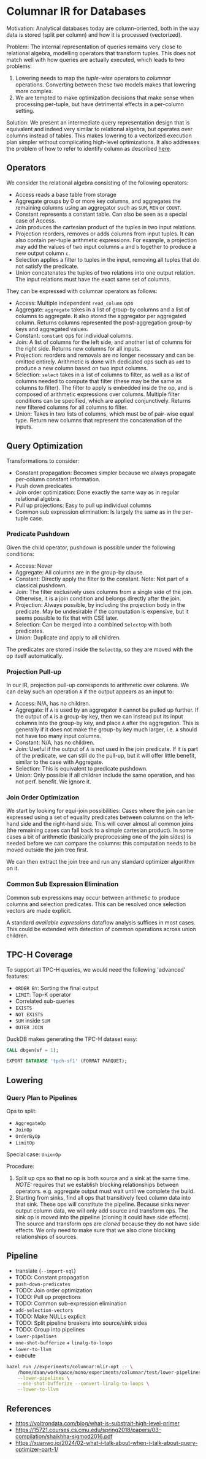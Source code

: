 # Columnar IR for Databases
Motivation: Analytical databases today are column-oriented, both in the way data is stored (split per column) and how it is processed (vectorized).

Problem: The internal representation of queries remains very close to relational algebra, modelling operators that transform tuples. This does not match well with how queries are actually executed, which leads to two problems:
1. Lowering needs to map the _tuple-wise_ operators to _columnar_ operations.
   Converting between these two models makes that lowering more complex.
2. We are tempted to make optimization decisions that make sense when processing per-tuple, but have detrimental effects in a per-column setting.

Solution: We present an intermediate query representation design that is equivalent and indeed very similar to relational algebra, but operates over columns instead of tables. 
This makes lowering to a vectorized execution plan simpler without complicating high-level optimizations. It also addresses the problem of how to refer to identify column as described [here](https://xuanwo.io/2024/02-what-i-talk-about-when-i-talk-about-query-optimizer-part-1/).

## Operators
We consider the relational algebra consisting of the following operators:
- Access reads a base table from storage
- Aggregate groups by 0 or more key columns, and aggregates the remaining columns using an aggregator such as `SUM`, `MIN` or `COUNT`.
- Constant represents a constant table. Can also be seen as a special case of Access.
- Join produces the cartesian product of the tuples in two input relations.
- Projection reorders, removes or adds columns from input tuples. It can also contain per-tuple arithmetic expressions. For example, a projection may add the values of two input columns `a` and `b` together to produce a new output column `c`.
- Selection applies a filter to tuples in the input, removing all tuples that do not satisfy the predicate.
- Union concatenates the tuples of two relations into one output relation. The input relations must have the exact same set of columns.

They can be expressed with columnar operators as follows:
- Access: Multiple independent `read_column` ops
- Aggregate: `aggregate` takes in a list of group-by columns and a list of columns to aggregate. 
  It also stored the aggregator per aggregated column.
  Returns columns represented the post-aggregation group-by keys and aggregated values.
- Constant: `constant` ops for individual columns.
- Join: A list of columns for the left side, and another list of columns for the right side.
  Returns new columns for all inputs.
- Projection: reorders and removals are no longer necessary and can be omitted entirely.
  Arithmetic is done with dedicated ops such as `add` to produce a new column based on two input columns.
- Selection: `select` takes in a list of columns to filter, as well as a list of columns needed to compute that filter (these may be the same as columns to filter).
  The filter to apply is embedded inside the op, and is composed of arithmetic expressions over columns.
  Multiple filter conditions can be specified, which are applied conjunctively.
  Returns new filtered columns for all columns to filter.
- Union: Takes in two lists of columns, which must be of pair-wise equal type.
  Return new columns that represent the concatenation of the inputs.

## Query Optimization
Transformations to consider:
- Constant propagation: Becomes simpler because we always propagate per-column constant information.
- Push down predicates
- Join order optimization: Done exactly the same way as in regular relational algebra.
- Pull up projections: Easy to pull up individual columns
- Common sub expression elimination: Is largely the same as in the per-tuple case.

### Predicate Pushdown
Given the child operator, pushdown is possible under the following conditions:
- Access: Never
- Aggregate: All columns are in the group-by clause.
- Constant: Directly apply the filter to the constant. Note: Not part of a classical pushdown.
- Join: The filter exclusively uses columns from a single side of the join. 
  Otherwise, it is a join condition and belongs directly after the join.
- Projection: Always possible, by including the projection body in the predicate. 
  May be undesirable if the computation is expensive, but it seems possible to fix that with CSE later.
- Selection: Can be merged into a combined `SelectOp` with both predicates.
- Union: Duplicate and apply to all children. 

The predicates are stored inside the `SelectOp`, so they are moved with the op itself automatically.

### Projection Pull-up 
In our IR, projection pull-up corresponds to arithmetic over columns.
We can delay such an operation `A` if the output appears as an input to:
- Access: N/A, has no children.
- Aggregate: If `A` is used by an aggregator it cannot be pulled up further. 
  If the output of `A` is a group-by key, then we can instead put its input columns into the group-by key, and place `A` after the aggregation. 
  This is generally if it does not make the group-by key much larger, i.e. `A` should not have too many input columns.  
- Constant: N/A, has no children.
- Join: Useful if the output of `A` is not used in the join predicate.
  If it is part of the predicate, we can still do the pull-up, but it will offer little benefit, similar to the case with Aggregate.
- Selection: This is equivalent to predicate pushdown.
- Union: Only possible if all children include the same operation, and has not perf. benefit. 
  We ignore it.

### Join Order Optimization
We start by looking for equi-join possibilities: Cases where the join can be expressed using a set of equality predicates between columns on the left-hand side and the right-hand side.
This will cover almost all common joins (the remaining cases can fall back to a simple cartesian product).
In some cases a bit of arithmetic (basically preprocessing one of the join sides) is needed before we can compare the columns: this computation needs to be moved outside the join tree first.

We can then extract the join tree and run any standard optimizer algorithm on it.

### Common Sub Expression Elimination
Common sub expressions may occur between arithmetic to produce columns and selection predicates. 
This can be resolved once selection vectors are made explicit.

A standard _available expressions_ dataflow analysis suffices in most cases.
This could be extended with detection of common operations across union children.

## TPC-H Coverage
To support all TPC-H queries, we would need the following 'advanced' features:
- `ORDER BY`: Sorting the final output
- `LIMIT`: Top-K operator
- Correlated sub-queries
- `EXISTS`
- `NOT EXISTS`
- `SUM` inside `SUM`
- `OUTER JOIN`

DuckDB makes generating the TPC-H dataset easy:

```sql
CALL dbgen(sf = 1);

EXPORT DATABASE 'tpch-sf1' (FORMAT PARQUET);
```

## Lowering
### Query Plan to Pipelines
Ops to split:
- `AggregateOp`
- `JoinOp`
- `OrderByOp`
- `LimitOp`

Special case: `UnionOp`

Procedure:
1. Split up ops so that no op is both source and a sink at the same time. 
   *NOTE:* requires that we establish blocking relationships between operators. e.g. aggregate output must wait until we complete the build.
2. Starting from sinks, find all ops that transitively feed column data into that sink. 
   These ops will constitute the pipeline.
   Because sinks never output column data, we will only add source and transform ops.
   The sink op is *moved* into the pipeline (cloning it could have side effects). 
   The source and transform ops are *cloned* because they do not have side effects. 
   We only need to make sure that we also clone blocking relationships of sources.

## Pipeline
- translate (`--import-sql`)
- TODO: Constant propagation
- `push-down-predicates`
- TODO: Join order optimization
- TODO: Pull up projections
- TODO: Common sub-expression elimination
- `add-selection-vectors`
- TODO: Make NULLs explicit
- TODO: Split pipeline breakers into source/sink sides
- TODO: Group into pipelines
- `lower-pipelines`
- `one-shot-bufferize` + `linalg-to-loops`
- `lower-to-llvm`
- execute

```bash
bazel run //experiments/columnar:mlir-opt -- \
    /home/daan/workspace/mono/experiments/columnar/test/lower-pipelines/read.mlir \
    --lower-pipelines \
    --one-shot-bufferize --convert-linalg-to-loops \
    --lower-to-llvm
```

## References
- https://voltrondata.com/blog/what-is-substrait-high-level-primer
- https://15721.courses.cs.cmu.edu/spring2018/papers/03-compilation/shaikhha-sigmod2016.pdf
- https://xuanwo.io/2024/02-what-i-talk-about-when-i-talk-about-query-optimizer-part-1/